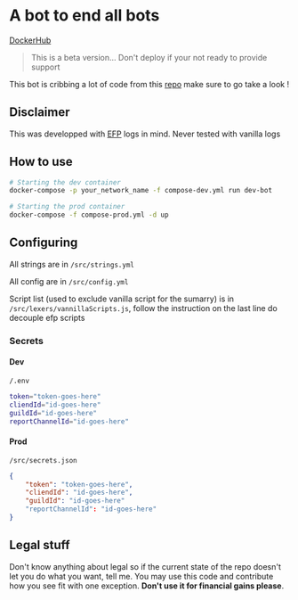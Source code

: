 # A bot to end all bots

[DockerHub](https://hub.docker.com/repository/docker/asshall/anomaly-discord-crashbot)

> This is a beta version... Don't deploy if your not ready to
> provide support

This bot is cribbing a lot of code from this [repo](https://github.com/Vikbor5342/Minecraft-Crash-Log-Discord-Bot) make sure to go take a look !

## Disclaimer
This was developped with [EFP](https://discord.gg/heZjwdMY)
logs in mind. Never tested with vanilla logs

## How to use
```bash
# Starting the dev container
docker-compose -p your_network_name -f compose-dev.yml run dev-bot

# Starting the prod container
docker-compose -f compose-prod.yml -d up
```

## Configuring
All strings are in `/src/strings.yml`

All config are in `/src/config.yml`

Script list (used to exclude vanilla script for the sumarry) is in `/src/lexers/vannillaScripts.js`, follow the instruction on the last line do decouple efp scripts

### Secrets
#### Dev
`/.env`
```bash
token="token-goes-here"
cliendId="id-goes-here"
guildId="id-goes-here"
reportChannelId="id-goes-here"
```

#### Prod
`/src/secrets.json`
```json
{
    "token": "token-goes-here",
    "cliendId": "id-goes-here",
    "guildId": "id-goes-here"
    "reportChannelId": "id-goes-here"
}
```
## Legal stuff
Don't know anything about legal so if the current state of the repo doesn't let you do what you want, tell me.
You may use this code and contribute how you see fit with one
exception. **Don't use it for financial gains please**.
